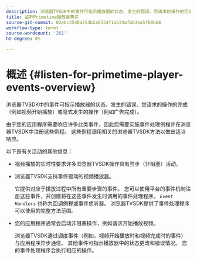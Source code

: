 ```yaml
---
description: 浏览器TVSDK中的事件可指示播放器的状态、发生的错误、您请求的操作的完成（例如视频开始播放）或隐式发生的操作（例如广告完成）。
title: 监听Primetime播放器事件
source-git-commit: 02ebc3548a254b2a6554f1ab34afbb3ea5f09bb8
workflow-type: tm+mt
source-wordcount: '261'
ht-degree: 0%

---
```


# 概述 {#listen-for-primetime-player-events-overview}

浏览器TVSDK中的事件可指示播放器的状态、发生的错误、您请求的操作的完成（例如视频开始播放）或隐式发生的操作（例如广告完成）。

由于您的应用程序需要响应许多此类事件，因此您需要实施事件处理例程并在浏览器TVSDK中注册这些例程。 这些例程调用相关的浏览器TVSDK方法以做出适当响应。

以下是有关活动的其他信息：

* 视频播放的实时性要求许多浏览器TVSDK操作具有异步（非阻塞）活动。
* 浏览器TVSDK支持事件驱动的视频播放器。

  它提供对应于播放过程中所有重要步骤的事件。 您可以使用平台的事件机制注册这些事件，并创建将在这些事件发生时调用的事件处理程序。 *`Event Handlers`* 也称为回调例程或事件侦听器。 浏览器TVSDK提供了事件处理程序可以使用的完整方法范围。
* 您的应用程序通常会启动非阻塞操作，例如请求开始播放视频。

  浏览器TVSDK通过调度事件（例如，视频开始播放时和视频完成时的事件）与应用程序异步通信。 其他事件可指示播放器中的状态更改和错误情况。 您的事件处理程序会执行相应的操作。
